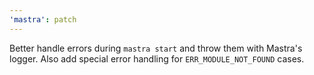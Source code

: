 ```yaml
---
'mastra': patch
---
```


Better handle errors during `mastra start` and throw them with Mastra's logger. Also add special error handling for `ERR_MODULE_NOT_FOUND` cases.
